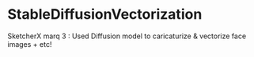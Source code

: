 # StableDiffusionVectorization
SketcherX marq 3 : Used Diffusion model to caricaturize &amp; vectorize face images + etc! 
